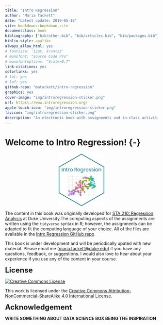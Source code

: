 ```yaml
--- 
title: "Intro Regression"
author: "Maria Tackett"
date: "Latest update: 2019-05-18"
site: bookdown::bookdown_site
documentclass: book
bibliography: ["bib/other.bib", "bib/articles.bib", "bib/packages.bib"]
biblio-style: apalike
always_allow_html: yes
# fontsize: '12pt, krantz2'
# monofont: "Source Code Pro"
# monofontoptions: "Scale=0.7"
link-citations: yes
colorlinks: yes
# lot: yes
# lof: yes
github-repo: "matackett/intro-regression"
graphics: yes
cover-image: "img/introregression-sticker.png"
url: https\://www.introregression.org/
apple-touch-icon: "img/introregression-sticker.png"
favicon: "img/introregression-sticker.png"
description: "An electronic book with assignments and in-class activities to help students apply concepts in an intermediate-level regression analysis course. The primary focus of this text is application and computing; there are also supplemental math notes for some topics."
---
```




# Welcome to Intro Regression! {-}

<img src="img/introregression-sticker.png" width="30%" style="display: block; margin: auto;" />

The content in this book was originally developed for [STA 210: Regression Analysis](https://www2.stat.duke.edu/courses/Spring19/sta210.001/) at Duke University.The computing aspects of the assignments are written using the `tidyverse` syntax in R; however, the assignments can be adapted to fit the computing language of your choice. All of the files are available in the [Intro Regression GitHub repo](https://github.com/matackett/intro-regression).

This book is under development and will be periodically upated with new material. Please email me (<a href="mailto:maria.tackett@duke.edu">maria.tackett@duke.edu</a>) if you have any questions, feedback, or suggestions. I would also love to hear about your experience if you use any of the content in your course.

<font size = "5px">**License**</font>

<a rel="license" href="http://creativecommons.org/licenses/by-nc-sa/4.0/"><img alt="Creative Commons License" style="border-width:0" src="https://i.creativecommons.org/l/by-nc-sa/4.0/88x31.png" /></a><br />

This work is licensed under the [Creative Commons Attribution-NonCommercial-ShareAlike 4.0 International License](http://creativecommons.org/licenses/by-nc-sa/4.0/).

<font size = "5px">**Acknowledgement**</font>

**WRITE SOMETHING ABOUT DATA SCIENCE BOX BEING THE INSPIRATION**

